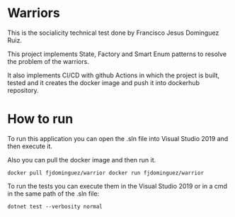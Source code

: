 # Warriors

This is the socialicity technical test done by Francisco Jesus Dominguez Ruiz.

This project implements State, Factory and Smart Enum patterns to resolve the problem of the warriors.

It also implements CI/CD with github Actions in which the project is built, tested and it creates the docker image and push it into dockerhub repository.

# How to run

To run this application you can open the .sln file into Visual Studio 2019 and then execute it.

Also you can pull the docker image and then run it.

``
    docker pull fjdominguez/warrior
    docker run fjdominguez/warrior
``

To run the tests you can execute them in the Visual Studio 2019 or in a cmd in the same path of the .sln file:

``
    dotnet test --verbosity normal
``
